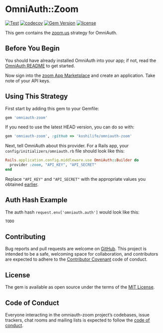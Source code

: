 # OmniAuth::Zoom

[![Test](https://github.com/koshilife/omniauth-zoom/workflows/Test/badge.svg)](https://github.com/koshilife/omniauth-zoom/actions?query=workflow%3ATest)
[![codecov](https://codecov.io/gh/koshilife/omniauth-zoom/branch/master/graph/badge.svg)](https://codecov.io/gh/koshilife/omniauth-zoom)
[![Gem Version](https://badge.fury.io/rb/omniauth-zoom.svg)](http://badge.fury.io/rb/omniauth-zoom)
[![license](https://img.shields.io/github/license/koshilife/omniauth-zoom)](https://github.com/koshilife/omniauth-zoom/blob/master/LICENSE.txt)

This gem contains the [zoom.us](https://zoom.us/) strategy for OmniAuth.

## Before You Begin

You should have already installed OmniAuth into your app; if not, read the [OmniAuth README](https://github.com/intridea/omniauth) to get started.

Now sign into the [zoom App Marketplace](https://marketplace.zoom.us/docs/guides) and create an application. Take note of your API keys.

## Using This Strategy

First start by adding this gem to your Gemfile:

```ruby
gem 'omniauth-zoom'
```

If you need to use the latest HEAD version, you can do so with:

```ruby
gem 'omniauth-zoom', :github => 'koshilife/omniauth-zoom'
```

Next, tell OmniAuth about this provider. For a Rails app, your `config/initializers/omniauth.rb` file should look like this:

```ruby
Rails.application.config.middleware.use OmniAuth::Builder do
  provider :zoom, "API_KEY", "API_SECRET"
end
```

Replace `"API_KEY"` and `"API_SECRET"` with the appropriate values you obtained [earlier](https://marketplace.zoom.us/user/build).

## Auth Hash Example

The auth hash `request.env['omniauth.auth']` would look like this:

```js
TODO
```

## Contributing

Bug reports and pull requests are welcome on [GitHub](https://github.com/koshilife/omniauth-zoom). This project is intended to be a safe, welcoming space for collaboration, and contributors are expected to adhere to the [Contributor Covenant](http://contributor-covenant.org) code of conduct.

## License

The gem is available as open source under the terms of the [MIT License](https://opensource.org/licenses/MIT).

## Code of Conduct

Everyone interacting in the omniauth-zoom project’s codebases, issue trackers, chat rooms and mailing lists is expected to follow the [code of conduct](https://github.com/koshilife/omniauth-zoom/blob/master/CODE_OF_CONDUCT.md).
